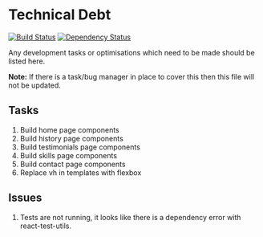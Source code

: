 # Technical Debt

[![Build Status](https://travis-ci.org/foxleigh81/alex-foxleigh-portfolio.svg?branch=master)](https://travis-ci.org/foxleigh81/alex-foxleigh-portfolio)
[![Dependency Status](https://gemnasium.com/foxleigh81/alex-foxleigh-portfolio.svg)](https://gemnasium.com/foxleigh81/alex-foxleigh-portfolio)

Any development tasks or optimisations which need to be made should be listed here.

**Note:** If there is a task/bug manager in place to cover this then this file will not be updated.

## Tasks

1. Build home page components 
2. Build history page components
3. Build testimonials page components
4. Build skills page components
5. Build contact page components
6. Replace vh in templates with flexbox

## Issues
1. Tests are not running, it looks like there is a dependency error with react-test-utils.